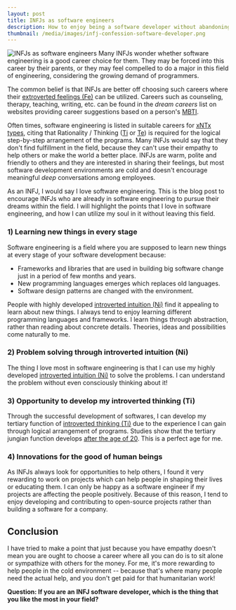 ```yaml
---
layout: post
title: INFJs as software engineers 
description: How to enjoy being a software developer without abandoning yourself
thumbnail: /media/images/infj-confession-software-developer.png
---
```

![INFJs as software engineers]({{baseurl}}/media/images/infj-confession-software-developer.png)
Many INFJs wonder whether software engineering is a good career choice for them. They may be forced into this career by their parents, or they may feel compelled to do a major in this field of engineering, considering the growing demand of programmers.

The common belief is that INFJs are better off choosing such careers where their [extroverted feelings (Fe)](http://personalitygrowth.com/extraverted-feeling-fe/) can be utilized. Careers such as counseling, therapy, teaching, writing, etc. can be found in the *dream careers* list on websites providing career suggestions based on a person's [MBTI](http://en.wikipedia.org/wiki/Myers%E2%80%93Briggs_Type_Indicator).

Often times, software engineering is listed in suitable careers for [xNTx types](http://www.quora.com/Do-most-software-engineers-have-an-INTP-personality-type), citing that Rationality / Thinking ([Ti](http://personalitygrowth.com/introverted-thinking/) or [Te](http://personalitygrowth.com/extraverted-thinking/)) is required for the logical step-by-step arrangement of the programs. Many INFJs would say that they don't find fulfillment in the field, because they can't use their empathy to help others or make the world a better place. INFJs are warm, polite and friendly to others and they are interested in sharing their feelings, but most software development environments are cold and doesn't encourage meaningful *deep* conversations among employees.

As an INFJ, I would say I love software engineering. This is the blog post to encourage INFJs who are already in software engineering to pursue their dreams within the field. I will highlight the points that I love in software engineering, and how I can utilize my soul in it without leaving this field.

### 1) Learning new things in every stage

Software engineering is a field where you are supposed to learn new things at every stage of your software development because:

* Frameworks and libraries that are used in building big software change just in a period of few months and years.
* New programming languages emerges which replaces old languages.
* Software design patterns are changed with the environment.

People with highly developed [introverted intuition (Ni)](http://personalitygrowth.com/introverted-intuition/) find it appealing to learn about new things. I always tend to enjoy learning different programming languages and frameworks. I learn things through abstraction, rather than reading about concrete details. Theories, ideas and possibilities come naturally to me.

### 2) Problem solving through introverted intuition (Ni)

The thing I love most in software engineering is that I can use my highly developed [introverted intuition (Ni)](http://personalitygrowth.com/introverted-intuition/) to solve the problems. I can understand the problem without even consciously thinking about it!

### 3) Opportunity to develop my introverted thinking (Ti)

Through the successful development of softwares, I can develop my tertiary function of [introverted thinking (Ti)](http://personalitygrowth.com/introverted-thinking/) due to the experience I can gain through logical arrangement of programs. Studies show that the tertiary jungian function develops [after the age of 20](http://www.personalitypage.com/development.html). This is a perfect age for me.

### 4) Innovations for the good of human beings

As INFJs always look for opportunities to help others, I found it very rewarding to work on projects which can help people in shaping their lives or educating them. I can only be happy as a software engineer if my projects are affecting the people positively. Because of this reason, I tend to enjoy developing and contributing to open-source projects rather than building a software for a company.

## Conclusion

I have tried to make a point that just because you have empathy doesn't mean you are ought to choose a career where all you can do is to sit alone or sympathize with others for the money. For me, it's more rewarding to help people in the cold environment -- because that's where many people need the actual help, and you don't get paid for that humanitarian work!

**Question: If you are an INFJ software developer, which is the thing that you like the most in your field?**
